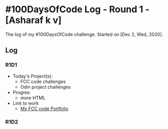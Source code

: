 # #100DaysOfCode Log - Round 1 - [Asharaf k v]

The log of my #100DaysOfCode challenge. Started on [Dec 2, Wed, 2020].

## Log

### R1D1 
* Today's Project(s):
  * FCC code challenges
  * Odin project challenges
* Progres:
  * more HTML
* Link to work
  * [My FCC code Portfolio](https://www.freecodecamp.org/asharaf)

### R1D2
